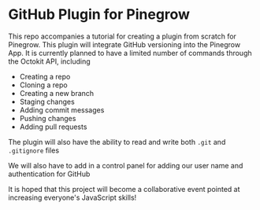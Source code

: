 # GitHub Plugin for Pinegrow

This repo accompanies a tutorial for creating a plugin from scratch for Pinegrow. This plugin will integrate GitHub versioning into the Pinegrow App. It is currently planned to have a limited number of commands through the Octokit API, including
- Creating a repo
- Cloning a repo
- Creating a new branch
- Staging changes
- Adding commit messages
- Pushing changes
- Adding pull requests

The plugin will also have the ability to read and write both `.git` and `.gitignore` files

We will also have to add in a control panel for adding our user name and authentication for GitHub

It is hoped that this project will become a collaborative event pointed at increasing everyone's JavaScript skills!
